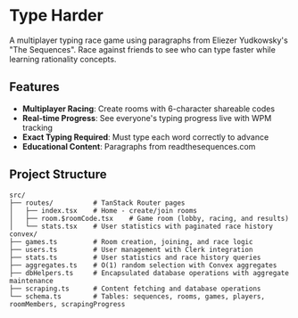 # Type Harder

A multiplayer typing race game using paragraphs from Eliezer Yudkowsky's "The Sequences". Race against friends to see who can type faster while learning rationality concepts.

## Features

- **Multiplayer Racing**: Create rooms with 6-character shareable codes
- **Real-time Progress**: See everyone's typing progress live with WPM tracking
- **Exact Typing Required**: Must type each word correctly to advance
- **Educational Content**: Paragraphs from readthesequences.com

## Project Structure

```
src/
├── routes/          # TanStack Router pages
│   ├── index.tsx    # Home - create/join rooms
│   ├── room.$roomCode.tsx    # Game room (lobby, racing, and results)
│   └── stats.tsx    # User statistics with paginated race history
convex/
├── games.ts         # Room creation, joining, and race logic
├── users.ts         # User management with Clerk integration
├── stats.ts         # User statistics and race history queries
├── aggregates.ts    # O(1) random selection with Convex aggregates
├── dbHelpers.ts     # Encapsulated database operations with aggregate maintenance
├── scraping.ts      # Content fetching and database operations
└── schema.ts        # Tables: sequences, rooms, games, players, roomMembers, scrapingProgress
```
